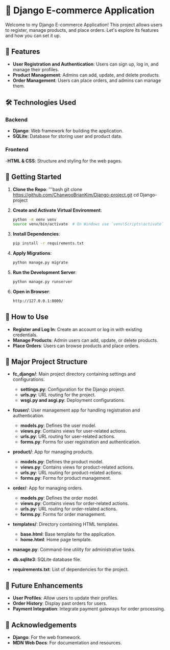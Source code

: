 # 🚀 Django E-commerce Application
Welcome to my Django E-commerce Application! This project allows users to register, manage products, and place orders. Let's explore its features and how you can set it up.

## 🌟 Features
- **User Registration and Authentication**: Users can sign up, log in, and manage their profiles.
- **Product Management**: Admins can add, update, and delete products.
- **Order Management**: Users can place orders, and admins can manage them.

## 🛠️ Technologies Used

### Backend

- **Django**: Web framework for building the application.
- **SQLite**: Database for storing user and product data.

### Frontend

-**HTML & CSS**: Structure and styling for the web pages.

## 🚀 Getting Started

1. **Clone the Repo**:
    '''bash
    git clone https://github.com/ChanwooBrianKim/Django-project.git
    cd Django-project

2. **Create and Activate Virtual Environment**:

    ```bash
    python -m venv venv
    source venv/bin/activate  # On Windows use `venv\Scripts\activate`

3. **Install Dependencies**:

    ```bash
    pip install -r requirements.txt

4. **Apply Migrations**:

    ```bash
    python manage.py migrate

5. **Run the Development Server**:

    ```bash
    python manage.py runserver

6. **Open in Browser**:
    ```bash
    http://127.0.0.1:8000/

## 🤔 How to Use

- **Register and Log In**: Create an account or log in with existing credentials.
- **Manage Products**: Admin users can add, update, or delete products.
- **Place Orders**: Users can browse products and place orders.

## 📂 Major Project Structure

- **fc_django/**: Main project directory containing settings and configurations.
    - **settings.py**: Configuration for the Django project.
    - **urls.py**: URL routing for the project.
    - **wsgi.py and asgi.py**: Deployment configurations.

- **fcuser/**: User management app for handling registration and authentication.
    - **models.py**: Defines the user model.
    - **views.py**: Contains views for user-related actions.
    - **urls.py**: URL routing for user-related actions.
    - **forms.py**: Forms for user registration and authentication.

- **product/**: App for managing products.
    - **models.py**: Defines the product model.
    - **views.py**: Contains views for product-related actions.
    - **urls.py**: URL routing for product-related actions.
    - **forms.py**: Forms for product management.

- **order/**: App for managing orders.
    - **models.py**: Defines the order model.
    - **views.py**: Contains views for order-related actions.
    - **urls.py**: URL routing for order-related actions.
    - **forms.py**: Forms for order management.

- **templates/**: Directory containing HTML templates.
    - **base.html**: Base template for the application.
    - **home.html**: Home page template.

- **manage.py**: Command-line utility for administrative tasks.
- **db.sqlite3**: SQLite database file.
- **requirements.txt**: List of dependencies for the project.

## 🚀 Future Enhancements
- **User Profiles**: Allow users to update their profiles.
- **Order History**: Display past orders for users.
- **Payment Integration**: Integrate payment gateways for order processing.

## 🙏 Acknowledgements
- **Django**: For the web framework.
- **MDN Web Docs**: For documentation and resources.
